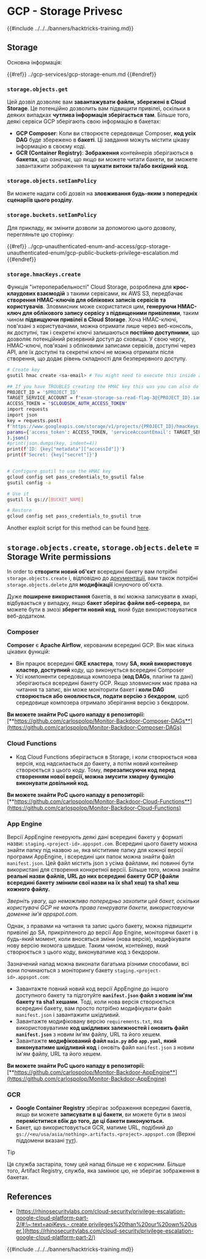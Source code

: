 # GCP - Storage Privesc

{{#include ../../../banners/hacktricks-training.md}}

## Storage

Основна інформація:

{{#ref}}
../gcp-services/gcp-storage-enum.md
{{#endref}}

### `storage.objects.get`

Цей дозвіл дозволяє вам **завантажувати файли, збережені в Cloud Storage**. Це потенційно дозволить вам підвищити привілеї, оскільки в деяких випадках **чутлива інформація зберігається там**. Більше того, деякі сервіси GCP зберігають свою інформацію в бакетах:

- **GCP Composer**: Коли ви створюєте середовище Composer, **код усіх DAG** буде збережено в **бакеті**. Ці завдання можуть містити цікаву інформацію в своєму коді.
- **GCR (Container Registry)**: **Зображення** контейнерів зберігаються в **бакетах**, що означає, що якщо ви можете читати бакети, ви зможете завантажити зображення та **шукати витоки та/або вихідний код**.

### `storage.objects.setIamPolicy`

Ви можете надати собі дозвіл на **зловживання будь-яким з попередніх сценаріїв цього розділу**.

### **`storage.buckets.setIamPolicy`**

Для прикладу, як змінити дозволи за допомогою цього дозволу, перегляньте цю сторінку:

{{#ref}}
../gcp-unauthenticated-enum-and-access/gcp-storage-unauthenticated-enum/gcp-public-buckets-privilege-escalation.md
{{#endref}}

### `storage.hmacKeys.create`

Функція "інтероперабельності" Cloud Storage, розроблена для **крос-клаудових взаємодій** з такими сервісами, як AWS S3, передбачає **створення HMAC-ключів для облікових записів сервісів та користувачів**. Зловмисник може скористатися цим, **генеруючи HMAC-ключ для облікового запису сервісу з підвищеними привілеями**, таким чином **підвищуючи привілеї в Cloud Storage**. Хоча HMAC-ключі, пов'язані з користувачами, можна отримати лише через веб-консоль, як доступні, так і секретні ключі залишаються **постійно доступними**, що дозволяє потенційний резервний доступ до сховища. У свою чергу, HMAC-ключі, пов'язані з обліковими записами сервісів, доступні через API, але їх доступні та секретні ключі не можна отримати після створення, що додає рівень складності для безперервного доступу.
```bash
# Create key
gsutil hmac create <sa-email> # You might need to execute this inside a VM instance

## If you have TROUBLES creating the HMAC key this was you can also do it contacting the API directly:
PROJECT_ID = '$PROJECT_ID'
TARGET_SERVICE_ACCOUNT = f"exam-storage-sa-read-flag-3@{PROJECT_ID}.iam.gserviceaccount.com"
ACCESS_TOKEN = "$CLOUDSDK_AUTH_ACCESS_TOKEN"
import requests
import json
key = requests.post(
f'https://www.googleapis.com/storage/v1/projects/{PROJECT_ID}/hmacKeys',
params={'access_token': ACCESS_TOKEN, 'serviceAccountEmail': TARGET_SERVICE_ACCOUNT}
).json()
#print(json.dumps(key, indent=4))
print(f'ID: {key["metadata"]["accessId"]}')
print(f'Secret: {key["secret"]}')


# Configure gsutil to use the HMAC key
gcloud config set pass_credentials_to_gsutil false
gsutil config -a

# Use it
gsutil ls gs://[BUCKET_NAME]

# Restore
gcloud config set pass_credentials_to_gsutil true
```
Another exploit script for this method can be found [here](https://github.com/RhinoSecurityLabs/GCP-IAM-Privilege-Escalation/blob/master/ExploitScripts/storage.hmacKeys.create.py).

## `storage.objects.create`, `storage.objects.delete` = Storage Write permissions

In order to **створити новий об'єкт** всередині бакету вам потрібні `storage.objects.create` і, відповідно до [документації](https://cloud.google.com/storage/docs/access-control/iam-permissions#object_permissions), вам також потрібні `storage.objects.delete` для **модифікації** існуючого об'єкта.

Дуже **поширене використання** бакетів, в які можна записувати в хмарі, відбувається у випадку, якщо **бакет зберігає файли веб-сервера**, ви можете бути в змозі **зберегти новий код**, який буде використовуватися веб-додатком.

### Composer

**Composer** є **Apache Airflow**, керованим всередині GCP. Він має кілька цікавих функцій:

- Він працює всередині **GKE кластера**, тому **SA, який використовує кластер, доступний** коду, що виконується всередині Composer
- Усі компоненти середовища композера (**код DAGs**, плагіни та дані) зберігаються всередині бакету GCP. Якщо зловмисник має права на читання та запис, він може моніторити бакет і **коли DAG створюється або оновлюється, подати версію з бекдором**, щоб середовище композера отримало зберігання версію з бекдором.

**Ви можете знайти PoC цього нападу в репозиторії:** [**https://github.com/carlospolop/Monitor-Backdoor-Composer-DAGs**](https://github.com/carlospolop/Monitor-Backdoor-Composer-DAGs)

### Cloud Functions

- Код Cloud Functions зберігається в Storage, і коли створюється нова версія, код надсилається до бакету, а потім новий контейнер створюється з цього коду. Тому, **перезаписуючи код перед створенням нової версії, можна змусити хмарну функцію виконувати довільний код**.

**Ви можете знайти PoC цього нападу в репозиторії:** [**https://github.com/carlospolop/Monitor-Backdoor-Cloud-Functions**](https://github.com/carlospolop/Monitor-Backdoor-Cloud-Functions)

### App Engine

Версії AppEngine генерують деякі дані всередині бакету у форматі назви: `staging.<project-id>.appspot.com`. Всередині цього бакету можна знайти папку під назвою `ae`, яка міститиме папку для кожної версії програми AppEngine, і всередині цих папок можна знайти файл `manifest.json`. Цей файл містить json з усіма файлами, які повинні бути використані для створення конкретної версії. Більше того, можна знайти **реальні назви файлів, URL до них всередині бакету GCP (файли всередині бакету змінили свої назви на їх sha1 хеш) та sha1 хеш кожного файлу.**

_Зверніть увагу, що неможливо попередньо захопити цей бакет, оскільки користувачі GCP не мають права генерувати бакети, використовуючи доменне ім'я appspot.com._

Однак, з правами на читання та запис цього бакету, можна підвищити привілеї до SA, прикріпленого до версії App Engine, моніторячи бакет і в будь-який момент, коли вносяться зміни (нова версія), модифікувати нову версію якомога швидше. Таким чином, контейнер, який створюється з цього коду, виконуватиме код з бекдором.

Зазначений напад можна виконати багатьма різними способами, всі вони починаються з моніторингу бакету `staging.<project-id>.appspot.com`:

- Завантажте повний новий код версії AppEngine до іншого доступного бакету та підготуйте **`manifest.json` файл з новим ім'ям бакету та sha1 хешами**. Тоді, коли нова версія створюється всередині бакету, вам просто потрібно модифікувати файл `manifest.json` і завантажити шкідливий.
- Завантажте модифіковану версію `requirements.txt`, яка використовуватиме **код шкідливих залежностей і оновить файл `manifest.json`** з новим ім'ям файлу, URL та його хешем.
- Завантажте **модифікований файл `main.py` або `app.yaml`, який виконуватиме шкідливий код** і оновіть файл `manifest.json` з новим ім'ям файлу, URL та його хешем.

**Ви можете знайти PoC цього нападу в репозиторії:** [**https://github.com/carlospolop/Monitor-Backdoor-AppEngine**](https://github.com/carlospolop/Monitor-Backdoor-AppEngine)

### GCR

- **Google Container Registry** зберігає зображення всередині бакетів, якщо ви можете **записувати в ці бакети**, ви можете бути в змозі **переміститися вбік до того, де ці бакети виконуються.**
- Бакет, що використовується GCR, матиме URL, подібний до `gs://<eu/usa/asia/nothing>.artifacts.<project>.appspot.com` (Верхні піддомени вказані [тут](https://cloud.google.com/container-registry/docs/pushing-and-pulling)).

> [!TIP]
> Ця служба застаріла, тому цей напад більше не є корисним. Більше того, Artifact Registry, служба, яка замінює цю, не зберігає зображення в бакетах.

## **References**

- [https://rhinosecuritylabs.com/cloud-security/privilege-escalation-google-cloud-platform-part-2/#:\~:text=apiKeys.-,create,privileges%20than%20our%20own%20user.](https://rhinosecuritylabs.com/cloud-security/privilege-escalation-google-cloud-platform-part-2/)

{{#include ../../../banners/hacktricks-training.md}}
